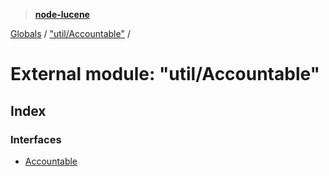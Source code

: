 > **[node-lucene](../README.md)**

[Globals](../README.md) / ["util/Accountable"](_util_accountable_.md) /

# External module: "util/Accountable"

## Index

### Interfaces

* [Accountable](../interfaces/_util_accountable_.accountable.md)